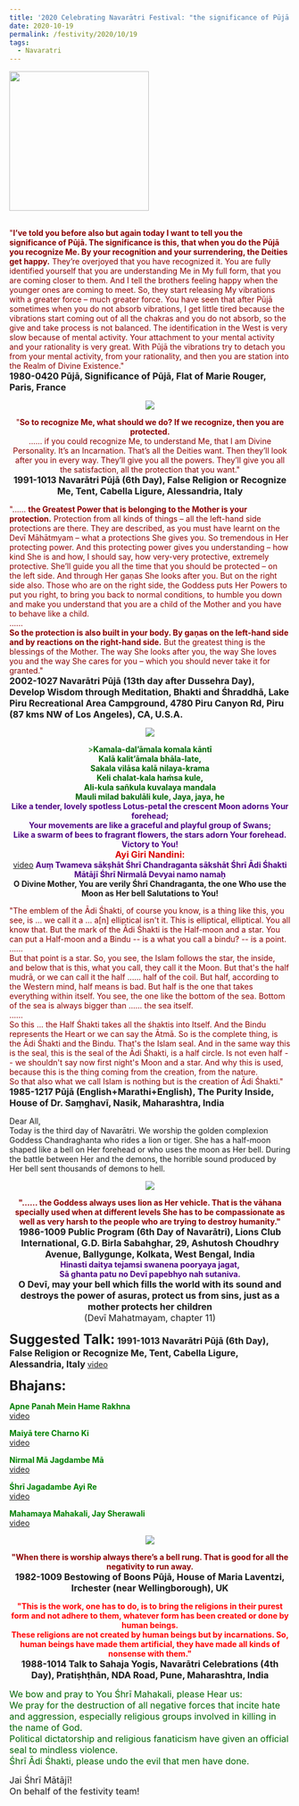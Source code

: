 ```yaml
---
title: '2020 Celebrating Navarātri Festival: "the significance of Pūjā ... is this, that when you do the Pūjā you recognize Me" '
date: 2020-10-19
permalink: /festivity/2020/10/19
tags:
  - Navaratri
---
```


<div style="text-align: left"><img src="/images/image00.png" width="250" /></div><br>

<p>
<font color="DarkRed">"<b>I’ve told you before also but again today I want to tell you the significance of Pūjā. The significance is this, that when you do the Pūjā you recognize Me. By your recognition and your surrendering, the Deities get happy.</b> They’re overjoyed that you have recognized it. You are fully identified yourself that you are understanding Me in My full form, that you are coming closer to them. And I tell the brothers feeling happy when the younger ones are coming to meet. So, they start releasing My vibrations with a greater force – much greater force. You have seen that after Pūjā sometimes when you do not absorb vibrations, I get little tired because the vibrations start coming out of all the chakras and you do not absorb, so the give and take process is not balanced. The identification in the West is very slow because of mental activity. Your attachment to your mental activity and your rationality is very great. With Pūjā the vibrations try to detach you from your mental activity, from your rationality, and then you are station into the Realm of Divine Existence."</font><br>
<font size="+0"><b>1980-0420 Pūjā, Significance of Pūjā, Flat of Marie Rouger, Paris, France</b></font>
</p>

<div style="text-align: center"><img src="/images/image516.png" /></div>

<p style="text-align:center;">
<font color="DarkRed">"<b>So to recognize Me, what should we do? If we recognize, then you are protected.</b><br>
...... if you could recognize Me, to understand Me, that I am Divine Personality. It’s an Incarnation. That’s all the Deities want. Then they’ll look after you in every way. They’ll give you all the powers. They’ll give you all the satisfaction, all the protection that you want."</font><br>
<font size="+0"><b>1991-1013 Navarātri Pūjā (6th Day), False Religion or Recognize Me, Tent, Cabella Ligure, Alessandria, Italy</b></font>
</p>

<p>
<font color="DarkRed">"...... <b>the Greatest Power that is belonging to the Mother is your protection.</b> Protection from all kinds of things – all the left-hand side protections are there. They are described, as you must have learnt on the Devī Māhātmyam – what a protections She gives you. So tremendous in Her protecting power. And this protecting power gives you understanding – how kind She is and how, I should say, how very-very protective, extremely protective. She’ll guide you all the time that you should be protected – on the left side. And through Her gaṇas She looks after you. But on the right side also. Those who are on the right side, the Goddess puts Her Powers to put you right, to bring you back to normal conditions, to humble you down and make you understand that you are a child of the Mother and you have to behave like a child.<br>  
......<br>
<b>So the protection is also built in your body. By gaṇas on the left-hand side and by reactions on the right-hand side.</b> But the greatest thing is the blessings of the Mother. The way She looks after you, the way She loves you and the way She cares for you – which you should never take it for granted."</font><br>
<font size="+0"><b>2002-1027 Navarātri Pūjā (13th day after Dussehra Day), Develop Wisdom through Meditation, Bhakti and Śhraddhā, Lake Piru Recreational Area Campground, 4780 Piru Canyon Rd, Piru (87 kms NW of Los Angeles), CA, U.S.A.</b></font>
</p>

<div style="text-align: center"><img src="/images/image517.png" /></div>

<p style="text-align:center;">
<font color="DarkGreen">><b>Kamala-dal’āmala komala kāntī<br>
Kalā kalit’āmala bhāla-late,<br>
Sakala vilāsa kalā nilaya-krama<br>
Keli chalat-kala haṁsa kule,<br>
Ali-kula sañkula kuvalaya mandala<br>
Mauli milad bakulāli kule, Jaya, jaya, he</b></font><br>
<font color="Indigo"><b>Like a tender, lovely spotless Lotus-petal the crescent Moon adorns Your forehead;<br>
Your movements are like a graceful and playful group of Swans;<br> 
Like a swarm of bees to fragrant flowers, the stars adorn Your forehead.<br>
Victory to You!</b></font><br>
<font size="+0"><font color="DarkGreen>"><b>Ayi Giri Nandini:</b></font></font><br>
<a href="https://seven-teams.github.io/Videos_Links.html">video</a>
<font color="Indigo"><b>Auṃ Twameva sākṣhāt Śhrī Chandraganta sākshāt Śhrī Ādi Śhakti Mātājī Śhrī Nirmalā Devyai namo namaḥ</b></font><br>
<b>O Divine Mother, You are verily Śhrī Chandraganta, the one Who use the Moon as Her bell
Salutations to You!</b><br>
</p>

<p>
<font color="DarkRed">"The emblem of the Ādi Śhakti, of course you know, is a thing like this, you see, is ... we call it a ... a[n] elliptical isn't it. This is elliptical, elliptical. You all know that. But the mark of the Ādi Śhakti is the Half-moon and a star. You can put a Half-moon and a Bindu -- is a what you call a bindu? -- is a point.<br>
......<br>
But that point is a star. So, you see, the Islam follows the star, the inside, and below that is this, what you call, they call it the Moon. But that's the half mudrā, or we can call it the half ...... half of the coil. But half, according to the Western mind, half means is bad. But half is the one that takes everything within itself. You see, the one like the bottom of the sea. Bottom of the sea is always bigger than ...... the sea itself.<br>
......<br>
So this ... the Half Śhakti takes all the śhaktis into Itself. And the Bindu represents the Heart or we can say the Ātmā. So is the complete thing, is the Ādi Śhakti and the Bindu. That's the Islam seal. And in the same way this is the seal, this is the seal of the Ādi Śhakti, is a half circle. Is not even half -- we shouldn't say now first night's Moon and a star. And why this is used, because this is the thing coming from the creation, from the nature.<br>
So that also what we call Islam is nothing but is the creation of Ādi Śhakti."</font><br>
<font size="+0"><b>1985-1217 Pūjā (English+Marathi+English), The Purity Inside, House of Dr. Saṃghavī, Nasik, Maharashtra, India</b></font>
</p>

<p>
Dear All,<br>
Today is the third day of Navarātri. We worship the golden complexion Goddess Chandraghanta who rides a lion or tiger. She has a half-moon shaped like a bell on Her forehead or who uses the moon as Her bell. During the battle between Her and the demons, the horrible sound produced by Her bell sent thousands of demons to hell.<br>
</p>

<div style="text-align: center"><img src="/images/image518.png" /></div>

<p style="text-align:center;">
<font color="DarkRed"><b>"...... the Goddess always uses lion as Her vehicle. That is the vāhana specially used when at different levels She has to be compassionate as well as very harsh to the people who are trying to destroy humanity."</b></font><br>
<font size="+0"><b>1986-1009 Public Program (6th Day of Navarātri), Lions Club International, G.D. Birla Sabahghar, 29, Ashutosh Choudhry Avenue, Ballygunge, Kolkata, West Bengal, India</b></font><br>
<font color="Indigo"><b>Hinasti daitya tejamsi swanena pooryaya jagat,<br>
Sā ghanta patu no Devī papebhyo nah sutaniva.</b></font><br>
<font size="+0"><b>O Devī, may your bell which fills the world with its sound and destroys the power of asuras, protect us from sins, just as a mother protects her children</b><br>
(Devī Mahatmayam, chapter 11)</font><br>
</p>

<font size="+2"><b>Suggested Talk:</b></font> 
<font size="+0"><b>1991-1013 Navarātri Pūjā (6th Day), False Religion or Recognize Me, Tent, Cabella Ligure, Alessandria, Italy</b></font>
<a href="https://www.youtube.com/watch?v=RwoLqfweBz4&feature=emb_logo&ab_channel=TeachingsofH.H.ShriMatajiNirmalaDevi"> video</a><br>

<font size="+2"><b>Bhajans:</b></font>

<p>
<font color="green"><b>Apne Panah Mein Hame Rakhna</b></font><br>
<a href="https://www.youtube.com/watch?v=1zzMwHijwI0&ab_channel=SahajaYoga"> video</a><br>
</p>

<p>
<font color="green"><b>Maiyā tere Charno Ki</b></font><br>
<a href="https://www.youtube.com/watch?v=2LmBT0q9f2M&ab_channel=SahajaYogaBhajans">video</a>
</p>

<p>
<font color="green"><b>Nirmal Mā Jagdambe Mā</b></font><br>
<a href="https://www.youtube.com/watch?v=bkuIgsoTXoo&ab_channel=SahajaYoga">video</a>
</p>
 
<p>
<font color="green"><b>Śhrī Jagadambe Ayi Re</b></font><br>
<a href="https://www.youtube.com/watch?v=BUcvc6e_9-E&ab_channel=VIOLONISTUL">video</a> 
</p>

<p>
<font color="green"><b>Mahamaya Mahakali, Jay Sherawali</b></font><br>
<a href="https://seven-teams.github.io/Videos_Links.html">video</a> 
</p>

<div style="text-align: center"><img src="/images/image519.png" /></div>

<p style="text-align:center;">
<font color="DarkRed"><b>"When there is worship always there’s a bell rung. That is good for all the negativity to run away.</b></font><br>
<font size="+0"><b>1982-1009 Bestowing of Boons Pūjā, House of Maria Laventzi, Irchester (near Wellingborough), UK</b></font>
</p>

<p style="text-align:center;">
<font color="red"><b>"This is the work, one has to do, is to bring the religions in their purest form and not adhere to them, whatever form has been created or done by human beings.<br>
These religions are not created by human beings but by incarnations. So, human beings have made them artificial, they have made all kinds of nonsense with them."</b></font><br>
<font size="+0"><b>1988-1014 Talk to Sahaja Yogis, Navarātri Celebrations (4th Day), Pratiṣhṭhān, NDA Road, Pune, Maharashtra, India</b></font>
</p>

<p>
<font color="DarkGreen"><font size="+0">We bow and pray to You Śhrī Mahakali, please Hear us:<br>
We pray for the destruction of all negative forces that incite hate and aggression, especially religious groups involved in killing in the name of God.<br> 
Political dictatorship and religious fanaticism have given an official seal to mindless violence.<br>
Śhrī Ādi Śhakti, please undo the evil that men have done.</font></font><br>
</p>

<p>
<font size="+0">Jai Śhrī Mātājī!<br>
On behalf of the festivity team!</font>
</p>